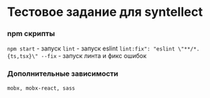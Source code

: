 # Тестовое задание для syntellect

### npm скрипты
```npm start``` - запуск
```lint``` - запуск eslint
```lint:fix": "eslint \"**/*.{ts,tsx}\" --fix``` - запуск линта и фикс ошибок

### Дополнительные зависимости
```mobx, mobx-react, sass```
